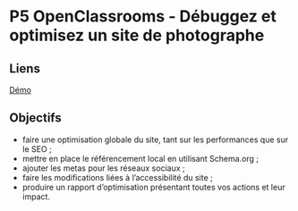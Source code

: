 ﻿# P5 OpenClassrooms - Débuggez et optimisez un site de photographe

## Liens

[Démo](https://clementbartholome.github.io/P5-OpenClassrooms)

## Objectifs 

- faire une optimisation globale du site, tant sur les performances que sur le SEO ;
- mettre en place le référencement local en utilisant Schema.org ;
- ajouter les metas pour les réseaux sociaux ;
- faire les modifications liées à l’accessibilité du site ;
- produire un rapport d’optimisation présentant toutes vos actions et leur impact.

